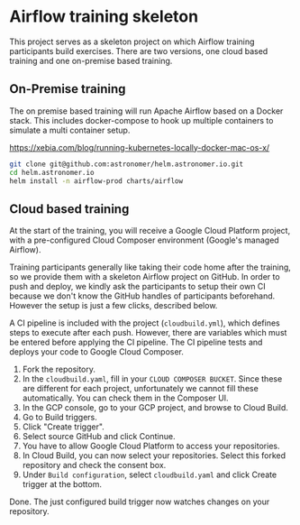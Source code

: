 # Airflow training skeleton

This project serves as a skeleton project on which Airflow training participants build exercises. There are two versions, one cloud based training and one on-premise based training.

## On-Premise training

The on premise based training will run Apache Airflow based on a Docker stack. This includes docker-compose to hook up multiple containers to simulate a multi container setup.

https://xebia.com/blog/running-kubernetes-locally-docker-mac-os-x/


```sh
git clone git@github.com:astronomer/helm.astronomer.io.git
cd helm.astronomer.io
helm install -n airflow-prod charts/airflow
```


## Cloud based training

At the start of the training, you will receive a Google Cloud Platform project, with a pre-configured Cloud Composer environment (Google's managed Airflow).

Training participants generally like taking their code home after the training, so we provide them with a skeleton Airflow project on GitHub. In order to push and deploy, we kindly ask the participants to setup their own CI because we don't know the GitHub handles of participants beforehand. However the setup is just a few clicks, described below.

A CI pipeline is included with the project (`cloudbuild.yml`), which defines steps to execute after each push. However, there are variables which must be entered before applying the CI pipeline. The CI pipeline tests and deploys your code to Google Cloud Composer.

1. Fork the repository.
2. In the `cloudbuild.yaml`, fill in your `CLOUD COMPOSER BUCKET`. Since these are different for each project, unfortunately we cannot fill these automatically. You can check them in the Composer UI.
3. In the GCP console, go to your GCP project, and browse to Cloud Build.
4. Go to Build triggers.
5. Click "Create trigger".
6. Select source GitHub and click Continue.
7. You have to allow Google Cloud Platform to access your repositories.
8. In Cloud Build, you can now select your repositories. Select this forked repository and check the consent box.
9. Under `Build configuration`, select `cloudbuild.yaml` and click Create trigger at the bottom.

Done. The just configured build trigger now watches changes on your repository.
